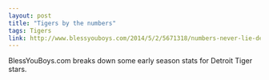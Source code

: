 ```yaml
---
layout: post
title: "Tigers by the numbers"
tags: Tigers
link: http://www.blessyouboys.com/2014/5/2/5671318/numbers-never-lie-detroit-tigers-stats
---
```


BlessYouBoys.com breaks down some early season stats for Detroit Tiger stars.
